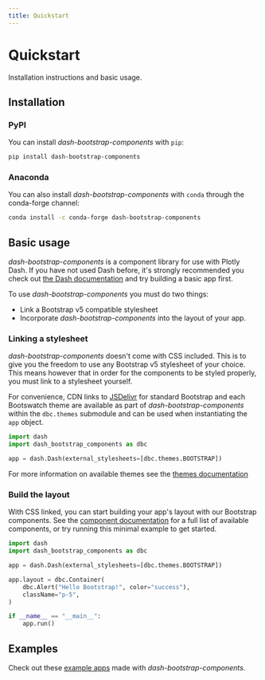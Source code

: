```yaml
---
title: Quickstart
---
```


# Quickstart

<p class="lead">Installation instructions and basic usage.</p>

## Installation

### PyPI

You can install _dash-bootstrap-components_ with `pip`:

```sh
pip install dash-bootstrap-components
```

### Anaconda

You can also install _dash-bootstrap-components_ with `conda` through the
conda-forge channel:

```sh
conda install -c conda-forge dash-bootstrap-components
```

## Basic usage

_dash-bootstrap-components_ is a component library for use with Plotly Dash. If you have not used Dash before, it's strongly recommended you check out [the Dash documentation][dash-docs] and try building a basic app first.

To use _dash-bootstrap-components_ you must do two things:

- Link a Bootstrap v5 compatible stylesheet
- Incorporate _dash-bootstrap-components_ into the layout of your app.

### Linking a stylesheet

_dash-bootstrap-components_ doesn't come with CSS included. This is to give you the freedom to use any Bootstrap v5 stylesheet of your choice. This means however that in order for the components to be styled properly, you must link to a stylesheet yourself.

For convenience, CDN links to [JSDelivr][jsdelivr] for standard Bootstrap and each Bootswatch theme are available as part of _dash-bootstrap-components_ within the `dbc.themes` submodule and can be used when instantiating the `app` object.

```python
import dash
import dash_bootstrap_components as dbc

app = dash.Dash(external_stylesheets=[dbc.themes.BOOTSTRAP])
```

For more information on available themes see the [themes documentation][docs-themes]

### Build the layout

With CSS linked, you can start building your app's layout with our Bootstrap components. See the [component documentation][docs-components] for a full list of available components, or try running this minimal example to get started.

```python
import dash
import dash_bootstrap_components as dbc

app = dash.Dash(external_stylesheets=[dbc.themes.BOOTSTRAP])

app.layout = dbc.Container(
    dbc.Alert("Hello Bootstrap!", color="success"),
    className="p-5",
)

if __name__ == "__main__":
    app.run()
```

## Examples

Check out these [example apps][examples] made with _dash-bootstrap-components_.

[dash-docs]: https://dash.plotly.com
[dash-docs-external]: https://dash.plotly.com/external-resources
[docs-themes]: /docs/themes
[docs-icons]: /docs/icons
[docs-components]: /docs/components
[jsdelivr]: https://www.jsdelivr.com/
[examples]: /examples
